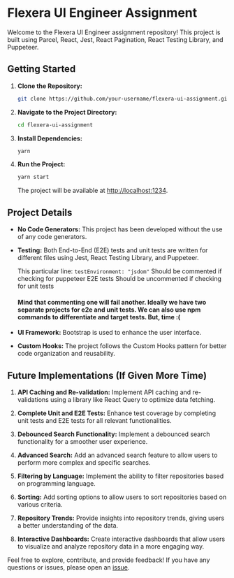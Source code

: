 # Flexera UI Engineer Assignment

Welcome to the Flexera UI Engineer assignment repository! This project is built using Parcel, React, Jest, React Pagination, React Testing Library, and Puppeteer.

## Getting Started

1. **Clone the Repository:**
   ```bash
   git clone https://github.com/your-username/flexera-ui-assignment.git
   ```

2. **Navigate to the Project Directory:**
   ```bash
   cd flexera-ui-assignment
   ```

3. **Install Dependencies:**
   ```bash
   yarn
   ```

4. **Run the Project:**
   ```bash
   yarn start
   ```
   The project will be available at [http://localhost:1234](http://localhost:1234).

## Project Details

- **No Code Generators:**
  This project has been developed without the use of any code generators.

- **Testing:**
  Both End-to-End (E2E) tests and unit tests are written for different files using Jest, React Testing Library, and Puppeteer.

  This particular line:
  ```testEnvironment: "jsdom"```
  Should be commented if checking for puppeteer E2E tests
  Should be uncommented if checking for unit tests

  #### Mind that commenting one will fail another. Ideally we have two separate projects for e2e and unit tests. We can also use npm commands to differentiate and target tests. But, time :(

- **UI Framework:**
  Bootstrap is used to enhance the user interface.

- **Custom Hooks:**
  The project follows the Custom Hooks pattern for better code organization and reusability.

## Future Implementations (If Given More Time)

1. **API Caching and Re-validation:**
   Implement API caching and re-validations using a library like React Query to optimize data fetching.

2. **Complete Unit and E2E Tests:**
   Enhance test coverage by completing unit tests and E2E tests for all relevant functionalities.

3. **Debounced Search Functionality:**
   Implement a debounced search functionality for a smoother user experience.

4. **Advanced Search:**
   Add an advanced search feature to allow users to perform more complex and specific searches.

5. **Filtering by Language:**
   Implement the ability to filter repositories based on programming language.

6. **Sorting:**
   Add sorting options to allow users to sort repositories based on various criteria.

7. **Repository Trends:**
   Provide insights into repository trends, giving users a better understanding of the data.

8. **Interactive Dashboards:**
   Create interactive dashboards that allow users to visualize and analyze repository data in a more engaging way.

Feel free to explore, contribute, and provide feedback! If you have any questions or issues, please open an [issue](https://github.com/your-username/flexera-ui-assignment/issues).